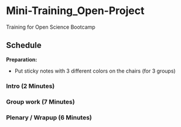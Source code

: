 # Mini-Training_Open-Project
Training for Open Science Bootcamp

## Schedule

__Preparation:__

- Put sticky notes with 3 different colors on the chairs (for 3 groups)


### Intro (2 Minutes)

### Group work (7 Minutes)

### Plenary / Wrapup (6 Minutes)


